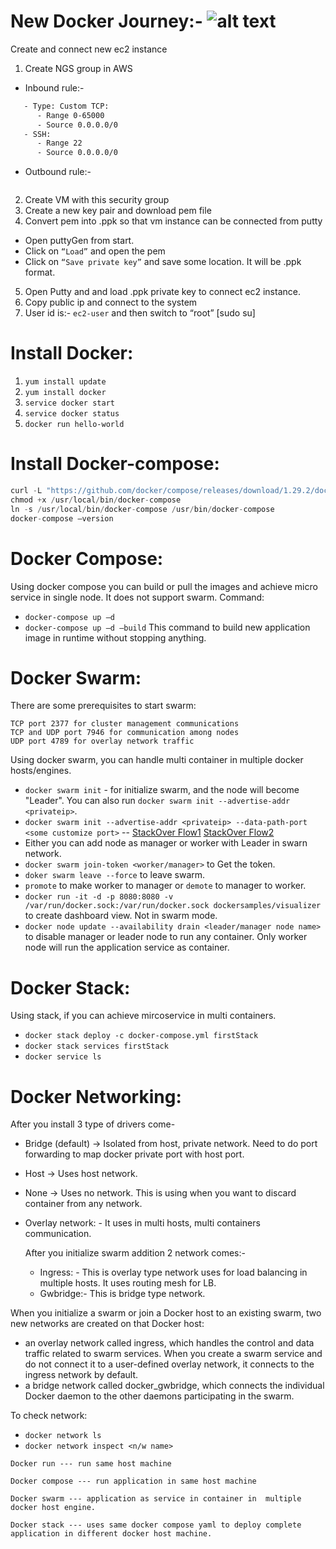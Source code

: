 # New Docker Journey:- ![alt text](https://github.com/rahuldasdevops/DockerFiles/blob/main/docker.jpg?raw=true)
Create and connect new ec2 instance
1.	Create NGS group in AWS
- Inbound rule:-
```sh
   - Type: Custom TCP:
      -	Range 0-65000
      -	Source 0.0.0.0/0
   - SSH:
      -	Range 22
      -	Source 0.0.0.0/0
 ```

- Outbound rule:-
```sh
```
 
2.	Create VM with this security group
3.	Create a new key pair and download pem file
4.	Convert pem into .ppk so that vm instance can be connected from putty
   -	Open puttyGen from start.
   -	Click on `“Load”` and open the pem
   -	Click on `“Save private key”` and save some location. It will be .ppk format. 
5.	Open Putty and and load .ppk private key to connect ec2 instance. 
6.	Copy public ip and connect to the system
7.	User id is:- `ec2-user` and then switch to “root” [sudo su]

# Install Docker:
1.	`yum install update`
2.	`yum install docker`
3.	`service docker start`
4.	`service docker status`
5.	`docker run hello-world`
# Install Docker-compose:
```js
curl -L "https://github.com/docker/compose/releases/download/1.29.2/docker-compose-$(uname -s)-$(uname -m)" -o /usr/local/bin/docker-compose
chmod +x /usr/local/bin/docker-compose
ln -s /usr/local/bin/docker-compose /usr/bin/docker-compose
docker-compose –version
```
# Docker Compose:
Using docker compose you can build or pull the images and achieve micro service in single node. It does not support swarm. 
Command:
   -	`docker-compose up –d`
   -	`docker-compose up –d –build` This command to build new application image in runtime without stopping anything.
# Docker Swarm:
There are some prerequisites to start swarm:
```
TCP port 2377 for cluster management communications
TCP and UDP port 7946 for communication among nodes
UDP port 4789 for overlay network traffic
```
Using docker swarm, you can handle multi container in multiple docker hosts/engines. 
- `docker swarm init` - for initialize swarm, and the node will become "Leader". You can also run `docker swarm init --advertise-addr <privateip>`.
- `docker swarm init --advertise-addr <privateip> --data-path-port <some customize port>` -- [StackOver Flow1](https://stackoverflow.com/questions/60438128/swarm-mode-routing-mesh-not-working-instead-is-working-like-host-mode-by-defaul) [StackOver Flow2](https://stackoverflow.com/questions/57151496/is-it-possible-to-customize-swarm-port-if-so-how-to-do-this)
-  Either you can add node as manager or worker with Leader in swarn network. 
- `docker swarm join-token <worker/manager>` to Get the token.
- `doker swarm leave --force` to leave swarm.
- `promote` to make worker to manager or `demote` to manager to worker.
- `docker run -it -d -p 8080:8080 -v /var/run/docker.sock:/var/run/docker.sock dockersamples/visualizer` to create dashboard view. Not in swarm mode. 
- `docker node update --availability drain <leader/manager node name>` to disable manager or leader node to run any container. Only worker node will run the application service as container. 

# Docker Stack:
Using stack, if you can achieve mircoservice in multi containers. 
   - 	`docker stack deploy -c docker-compose.yml firstStack`
   - 	`docker stack services firstStack`
   -	`docker service ls`
   
# Docker Networking:
After you install 3 type of drivers come-
   -	Bridge (default) -> Isolated from host, private network. Need to do port forwarding to map docker private port with host port. 
   -	Host -> Uses host network. 
   -  None -> Uses no network. This is using when you want to discard container from any network. 
- Overlay network: - It uses in multi hosts, multi containers communication. 

   After you initialize swarm addition 2 network comes:-
   -	Ingress: - This is overlay type network uses for load balancing in multiple hosts. It uses routing mesh for LB. 
   -	Gwbridge:- This is bridge type network. 

When you initialize a swarm or join a Docker host to an existing swarm, two new networks are created on that Docker host:
   -	an overlay network called ingress, which handles the control and data traffic related to swarm services. When you create a swarm service and do not connect it to a user-defined overlay network, it connects to the ingress network by default.
   -	a bridge network called docker_gwbridge, which connects the individual Docker daemon to the other daemons participating in the swarm.

To check network:
   -	`docker network ls`
   -	`docker network inspect <n/w name>`


```
Docker run --- run same host machine

Docker compose --- run application in same host machine

Docker swarm --- application as service in container in  multiple docker host engine.

Docker stack --- uses same docker compose yaml to deploy complete application in different docker host machine. 
```
